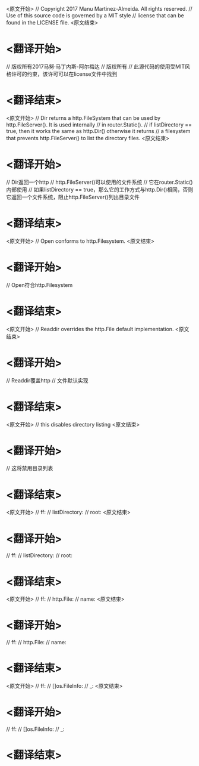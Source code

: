 
<原文开始>
// Copyright 2017 Manu Martinez-Almeida. All rights reserved.
// Use of this source code is governed by a MIT style
// license that can be found in the LICENSE file.
<原文结束>

# <翻译开始>
// 版权所有2017马努·马丁内斯-阿尔梅达
// 版权所有
// 此源代码的使用受MIT风格许可的约束，该许可可以在license文件中找到
# <翻译结束>


<原文开始>
// Dir returns a http.FileSystem that can be used by http.FileServer(). It is used internally
// in router.Static().
// if listDirectory == true, then it works the same as http.Dir() otherwise it returns
// a filesystem that prevents http.FileServer() to list the directory files.
<原文结束>

# <翻译开始>
// Dir返回一个http
// http.FileServer()可以使用的文件系统
// 它在router.Static()内部使用
// 如果listDirectory == true，那么它的工作方式与http.Dir()相同，否则它返回一个文件系统，阻止http.FileServer()列出目录文件
# <翻译结束>


<原文开始>
// Open conforms to http.Filesystem.
<原文结束>

# <翻译开始>
// Open符合http.Filesystem
# <翻译结束>


<原文开始>
// Readdir overrides the http.File default implementation.
<原文结束>

# <翻译开始>
// Readdir覆盖http
// 文件默认实现
# <翻译结束>


<原文开始>
	// this disables directory listing
<原文结束>

# <翻译开始>
// 这将禁用目录列表
# <翻译结束>


<原文开始>
// ff:
// listDirectory:
// root:
<原文结束>

# <翻译开始>
// ff:
// listDirectory:
// root:
# <翻译结束>


<原文开始>
// ff:
// http.File:
// name:
<原文结束>

# <翻译开始>
// ff:
// http.File:
// name:
# <翻译结束>


<原文开始>
// ff:
// []os.FileInfo:
// _:
<原文结束>

# <翻译开始>
// ff:
// []os.FileInfo:
// _:
# <翻译结束>

